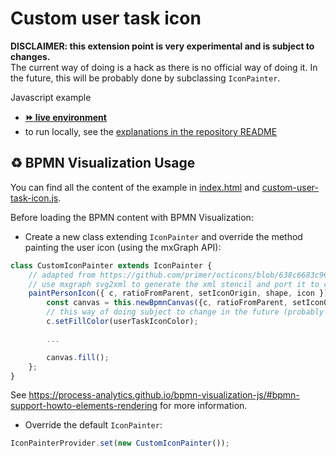 # Custom user task icon

**DISCLAIMER: this extension point is very experimental and is subject to changes.**  
The current way of doing is a hack as there is no official way of doing it. In the future, this will be probably done by
subclassing `IconPainter`.

Javascript example
- [__:fast_forward: live environment__](https://cdn.statically.io/gh/process-analytics/bpmn-visualization-examples/master/examples/custom-user-task-icon/index.html)
- to run locally, see the [explanations in the repository README](../../README.md#running-examples-locally)

## ♻️ BPMN Visualization Usage
You can find all the content of the example in [index.html](index.html) and [custom-user-task-icon.js](custom-user-task-icon.js).

Before loading the BPMN content with BPMN Visualization:
- Create a new class extending `IconPainter` and override the method painting the user icon (using the mxGraph API):
```javascript
class CustomIconPainter extends IconPainter {
    // adapted from https://github.com/primer/octicons/blob/638c6683c96ec4b357576c7897be8f19c933c052/icons/person.svg
    // use mxgraph svg2xml to generate the xml stencil and port it to code
    paintPersonIcon({ c, ratioFromParent, setIconOrigin, shape, icon }) {
        const canvas = this.newBpmnCanvas({c, ratioFromParent, setIconOrigin, shape, icon}, {height: 13, width: 12});
        // this way of doing subject to change in the future (probably by setting the fillColor in the icon style configuration)
        c.setFillColor(userTaskIconColor);

        ...

        canvas.fill();
    };
}
```
See https://process-analytics.github.io/bpmn-visualization-js/#bpmn-support-howto-elements-rendering for more information.

- Override the default `IconPainter`:
```javascript
IconPainterProvider.set(new CustomIconPainter());
```